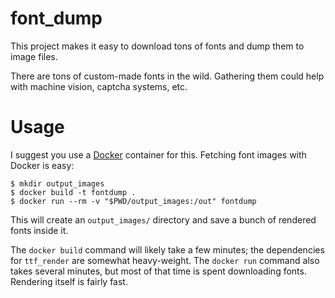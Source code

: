 # font_dump

This project makes it easy to download tons of fonts and dump them to image files.

There are tons of custom-made fonts in the wild. Gathering them could help with machine vision, captcha systems, etc.

# Usage

I suggest you use a [Docker](https://www.docker.com) container for this. Fetching font images with Docker is easy:

```
$ mkdir output_images
$ docker build -t fontdump .
$ docker run --rm -v "$PWD/output_images:/out" fontdump
```

This will create an `output_images/` directory and save a bunch of rendered fonts inside it.

The `docker build` command will likely take a few minutes; the dependencies for `ttf_render` are somewhat heavy-weight. The `docker run` command also takes several minutes, but most of that time is spent downloading fonts. Rendering itself is fairly fast.
